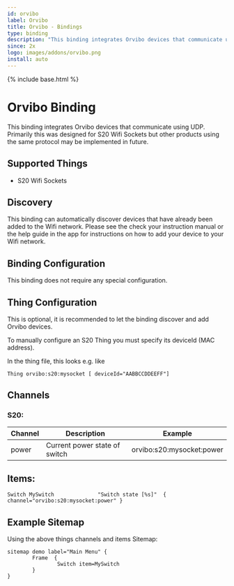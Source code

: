 ```yaml
---
id: orvibo
label: Orvibo
title: Orvibo - Bindings
type: binding
description: "This binding integrates Orvibo devices that communicate using UDP. Primarily this was designed for S20 Wifi Sockets but other products using the same protocol may be implemented in future."
since: 2x
logo: images/addons/orvibo.png
install: auto
---
```


<!-- Attention authors: Do not edit directly. Please add your changes to the appropriate source repository -->

{% include base.html %}

# Orvibo Binding

This binding integrates Orvibo devices that communicate using UDP. Primarily this was designed for S20 Wifi Sockets but other products using the same protocol may be implemented in future.

## Supported Things

* S20 Wifi Sockets

## Discovery

This binding can automatically discover devices that have already been added to the Wifi network.  Please see the check your instruction manual or the help guide in the app for instructions on how to add your device to your Wifi network.

## Binding Configuration

This binding does not require any special configuration.

## Thing Configuration

This is optional, it is recommended to let the binding discover and add Orvibo devices.
 
To manually configure an S20 Thing you must specify its deviceId (MAC address). 
 
In the thing file, this looks e.g. like

```
Thing orvibo:s20:mysocket [ deviceId="AABBCCDDEEFF"]
```

## Channels

### S20:

|Channel | Description | Example  |
|------- | -------- | ---- |
|power	 | Current power state of switch | orvibo:s20:mysocket:power |



## Items:

```
Switch MySwitch              "Switch state [%s]"  { channel="orvibo:s20:mysocket:power" }
```

## Example Sitemap

Using the above things channels and items 
Sitemap:

```
sitemap demo label="Main Menu" {
        Frame  {
                Switch item=MySwitch 
        }
}
```
